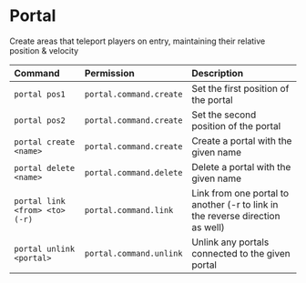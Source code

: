 # Portal
Create areas that teleport players on entry, maintaining their relative position & velocity 

| Command | Permission | Description |
| :------ | :--------- | :---------- |
| `portal pos1` | `portal.command.create` | Set the first position of the portal |
| `portal pos2` | `portal.command.create` | Set the second position of the portal |
| `portal create <name>` | `portal.command.create` | Create a portal with the given name |
| `portal delete <name>` | `portal.command.delete` | Delete a portal with the given name |
| `portal link <from> <to> (-r)` | `portal.command.link` | Link from one portal to another (-r to link in the reverse direction as well) |
| `portal unlink <portal>` | `portal.command.unlink` | Unlink any portals connected to the given portal |